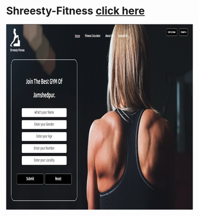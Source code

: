 ﻿# Shreesty-Fitness [click here][url]

<img src="/img/fitnesspage.png" height="500px" />


[url]: https://kumarishreesty.github.io/Shreesty-Fitness/
